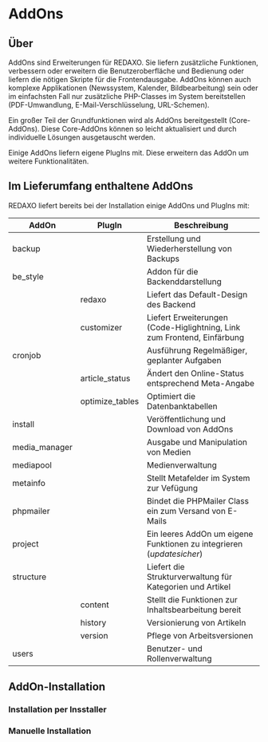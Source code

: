 # AddOns

## Über

AddOns sind Erweiterungen für REDAXO. Sie liefern zusätzliche Funktionen, verbessern oder erweitern die Benutzeroberfläche und Bedienung oder liefern die nötigen Skripte für die Frontendausgabe. AddOns können auch komplexe Applikationen (Newssystem, Kalender, Bildbearbeitung) sein oder im einfachsten Fall nur zusätzliche PHP-Classes im System bereitstellen (PDF-Umwandlung, E-Mail-Verschlüsselung, URL-Schemen). 

Ein großer Teil der Grundfunktionen wird als AddOns bereitgestellt (Core-AddOns). Diese Core-AddOns können so leicht aktualisiert und durch individuelle Lösungen ausgetauscht werden. 

Einige AddOns liefern eigene PlugIns mit. Diese erweitern das AddOn um weitere Funktionalitäten.

## Im Lieferumfang enthaltene AddOns

REDAXO liefert bereits bei der Installation einige AddOns und PlugIns mit:

AddOn | PlugIn | Beschreibung
------------- | ------------- | -------------
backup | |Erstellung und Wiederherstellung von Backups
be_style | | Addon für die Backenddarstellung
|| redaxo | Liefert das Default-Design des Backend
|| customizer | Liefert Erweiterungen (Code-Higlightning, Link zum Frontend, Einfärbung
cronjob | | Ausführung Regelmäßiger, geplanter Aufgaben
|| article_status | Ändert den Online-Status entsprechend Meta-Angabe
|| optimize_tables | Optimiert die Datenbanktabellen
install | | Veröffentlichung und Download von AddOns
media_manager | | Ausgabe und Manipulation von Medien
mediapool | | Medienverwaltung
metainfo | | Stellt Metafelder im System zur Vefügung
phpmailer | | Bindet die PHPMailer Class ein zum Versand von E-Mails
project | | Ein leeres AddOn um eigene Funktionen zu integrieren (*updatesicher*)
structure | | Liefert die Strukturverwaltung für Kategorien und Artikel
|| content | Stellt die Funktionen zur Inhaltsbearbeitung bereit
|| history | Versionierung von Artikeln
|| version | Pflege von Arbeitsversionen
users | |Benutzer- und Rollenverwaltung


## AddOn-Installation

### Installation per Insstaller

###  Manuelle Installation 

